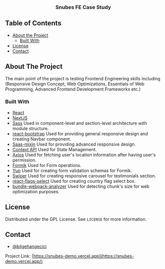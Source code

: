 

<br />
<p align="center">
  <h3 align="center">Snubes FE Case Study</h3>
</p>

## Table of Contents

- [About the Project](#about-the-project)
  - [Built With](#built-with)
- [License](#license)
- [Contact](#contact)


<!-- ABOUT THE PROJECT -->

## About The Project

The main point of the project is testing Frontend Engineering skills including (Responsive Design Concept, Web Optimizations, Essentials of Web Programming, Advanced Frontend Development Frameworks etc.) 

### Built With
- [React](https://reactjs.org) 
- [NextJS](https://nextjs.org/)
- [Sass](https://sass-lang.com/) Used in component-level and section-level architecture with module structure.
- [react-bootstrap](https://react-bootstrap.github.io/) Used for providing general responsive design and creating Navbar component.
- [Saas-mixin](https://sass-lang.com/documentation/at-rules/mixin) Used for providing advanced responsive design.
- [Context API](https://reactjs.org/docs/context.html) Used for State Management.
- [Axios](https://axios-http.com/docs/intro) Used for fetching user's location information after having user's permission.
- [Formik](https://formik.org/) Used for Form operations.
- [Yup](https://github.com/jquense/yup) Used for creating form validation schemas for Formik.
- [Swiper](https://swiperjs.com/) Used for creating responsive carousel for testimonials section.
- [react-flags-select](https://github.com/ekwonye-richard/react-flags-select#readme) Used for creating country flag select box.
- [bundle-webpack-analyzer](https://www.npmjs.com/package/@next/bundle-analyzer) Used for detecting chunk's size for web optimization purposes. 

<!-- LICENSE -->

## License

Distributed under the GPL License. See `LICENSE` for more information.

## Contact

- [@bilgehangecici](https://github.com/bilgehangecici)

Project Link: [https://snubes-demo.vercel.app](https://snubes-demo.vercel.app/)
